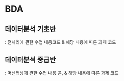 # BDA

## 데이터분석 기초반
: 전처리에 관한 수업 내용코드 & 해당 내용에 따른 과제 코드

## 데이터분석 중급반
: 머신러닝에 관한 수업 내용 콛, & 해당 내용에 따른 과제 코드 
